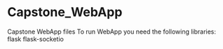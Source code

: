 # Capstone_WebApp
 Capstone WebApp files
To run WebApp you need the following libraries:
flask
flask-socketio
